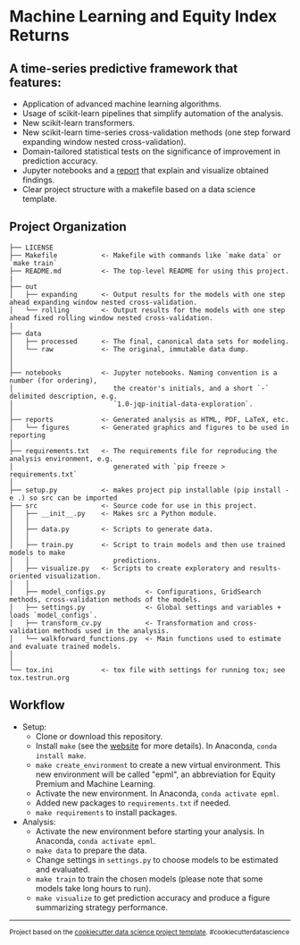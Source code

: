 Machine Learning and Equity Index Returns
==============================
## A time-series predictive framework that features:
- Application of advanced machine learning algorithms.
- Usage of scikit-learn pipelines that simplify automation of the analysis.
- New scikit-learn transformers.
- New scikit-learn time-series cross-validation methods (one step forward expanding window nested cross-validation).
- Domain-tailored statistical tests on the significance of improvement in prediction accuracy.
- Jupyter notebooks and a [report](/reports/Results.ipynb) that explain and visualize obtained findings.
- Clear project structure with a makefile based on a data science template.



## Project Organization

    ├── LICENSE
    ├── Makefile           <- Makefile with commands like `make data` or `make train`
    ├── README.md          <- The top-level README for using this project.
    |
    ├── out
    │   ├── expanding      <- Output results for the models with one step ahead expanding window nested cross-validation.
    │   └── rolling        <- Output results for the models with one step ahead fixed rolling window nested cross-validation.
    |    
    ├── data
    │   ├── processed      <- The final, canonical data sets for modeling.
    │   └── raw            <- The original, immutable data dump.
    │
    │
    ├── notebooks          <- Jupyter notebooks. Naming convention is a number (for ordering),
    │                         the creator's initials, and a short `-` delimited description, e.g.
    │                         `1.0-jqp-initial-data-exploration`.
    │
    ├── reports            <- Generated analysis as HTML, PDF, LaTeX, etc.
    │   └── figures        <- Generated graphics and figures to be used in reporting
    │
    ├── requirements.txt   <- The requirements file for reproducing the analysis environment, e.g.
    │                         generated with `pip freeze > requirements.txt`
    │
    ├── setup.py           <- makes project pip installable (pip install -e .) so src can be imported
    ├── src                <- Source code for use in this project.
    │   ├── __init__.py    <- Makes src a Python module.
    │   │
    │   ├── data.py        <- Scripts to generate data.
    │   │   
    │   ├── train.py       <- Script to train models and then use trained models to make
    │   │                     predictions.   
    │   ├── visualize.py   <- Scripts to create exploratory and results-oriented visualization.
    │   │
    │   ├── model_configs.py          <- Configurations, GridSearch methods, cross-validation methods of the models.
    │   ├── settings.py               <- Global settings and variables + loads `model_configs`. 
    │   ├── transform_cv.py           <- Transformation and cross-validation methods used in the analysis.
    │   └── walkforward_functions.py  <- Main functions used to estimate and evaluate trained models. 
    │       
    │
    └── tox.ini            <- tox file with settings for running tox; see tox.testrun.org

## Workflow
- Setup:
  -  Clone or download this repository.
  -  Install `make` (see the [website](https://www.gnu.org/software/make/) for more details). In Anaconda, `conda install make`.
  -  `make create_environment` to create a new virtual environment. This new environment will be called "epml", an abbreviation for Equity Premium and Machine Learning.
  -  Activate the new environment. In Anaconda, `conda activate epml`.
  -  Added new packages to `requirements.txt` if needed.
  -  `make requirements` to install packages.
-  Analysis:
   - Activate the new environment before starting your analysis. In Anaconda, `conda activate epml`.
   - `make data` to prepare the data.
   - Change settings in `settings.py` to choose models to be estimated and evaluated.
   - `make train` to train the chosen models (please note that some models take long hours to run).
   - `make visualize` to get prediction accuracy and produce a figure summarizing strategy performance.


--------
<p><small>Project based on the <a target="_blank" href="https://drivendata.github.io/cookiecutter-data-science/">cookiecutter data science project template</a>. #cookiecutterdatascience</small></p>

